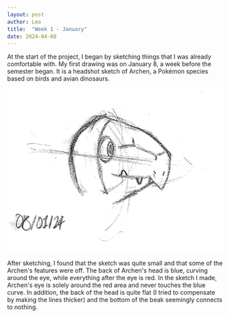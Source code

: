 ```yaml
---
layout: post
author: Leo
title:  "Week 1 - January"
date: 2024-04-08
---
```


At the start of the project, I began by sketching things that I was already comfortable with. My first drawing was on January 8, a week before the semester began. It is a headshot sketch of Archen, a Pokémon species based on birds and avian dinosaurs. 

![Week 1 Drawing #1 - Headshot sketch of Archen from Pokémon dated 08/01/2024](/assets/images/weekonedrawingone.png)

After sketching, I found that the sketch was quite small and that some of the Archen's features were off. The back of Archen's head is blue, curving around the eye, while everything after the eye is red. In the sketch I made, Archen's eye is solely around the red area and never touches the blue curve. In addition, the back of the head is quite flat (I tried to compensate by making the lines thicker) and the bottom of the beak seemingly connects to nothing. 